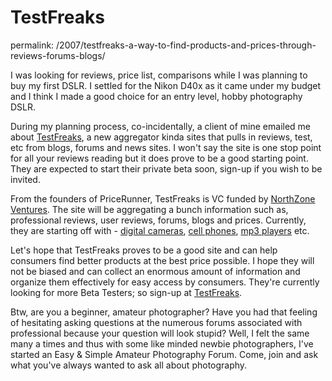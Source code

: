 # TestFreaks
permalink: /2007/testfreaks-a-way-to-find-products-and-prices-through-reviews-forums-blogs/

I was looking for reviews, price list, comparisons while I was planning to buy my first DSLR. I settled for the Nikon D40x as it came under my budget and I think I made a good choice for an entry level, hobby photography DSLR.

During my planning process, co-incidentally, a client of mine emailed me about [TestFreaks](http://www.testfreaks.com/), a new aggregator kinda sites that pulls in reviews, test, etc from blogs, forums and news sites. I won't say the site is one stop point for all your reviews reading but it does prove to be a good starting point. They are expected to start their private beta soon, sign-up if you wish to be invited.

From the founders of PriceRunner, TestFreaks is VC funded by <a href="http://www.northzone.com/" title="NorthZone Ventures">NorthZone Ventures</a>. The site will be aggregating a bunch information such as, professional reviews, user reviews, forums, blogs and prices. Currently, they are starting off with - <a href="http://www.testfreaks.com/digital-cameras/" title="digital cameras">digital cameras</a>, <a href="http://www.testfreaks.com/cell-phones/" title="cell phones">cell phones</a>, <a href="http://www.testfreaks.com/mp3-players/" title="mp3 players">mp3 players</a> etc.

Let's hope that TestFreaks proves to be a good site and can help consumers find better products at the best price possible. I hope they will not be biased and can collect an enormous amount of information and organize them effectively for easy access by consumers. They're currently looking for more Beta Testers; so sign-up at <a href="http://www.testfreaks.com/" title="TestFreaks">TestFreaks</a>.

Btw, are you a beginner, amateur photographer? Have you had that feeling of hesitating asking questions at the numerous forums associated with professional because your question will look stupid? Well, I felt the same many a times and thus with some like minded newbie photographers, I've started an Easy & Simple Amateur Photography Forum. Come, join and ask what you've always wanted to ask all about photography.